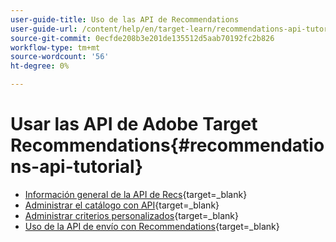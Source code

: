 ```yaml
---
user-guide-title: Uso de las API de Recommendations
user-guide-url: /content/help/en/target-learn/recommendations-api-tutorial/recs-api-overview.html
source-git-commit: 0ecfde208b3e201de135512d5aab70192fc2b826
workflow-type: tm+mt
source-wordcount: '56'
ht-degree: 0%

---
```



# Usar las API de Adobe Target Recommendations{#recommendations-api-tutorial}

+ [Información general de la API de Recs](https://developer.adobe.com/target/before-administer/recs-api/){target=_blank}
+ [Administrar el catálogo con API](https://developer.adobe.com/target/before-administer/recs-api/manage-catalog/){target=_blank}
+ [Administrar criterios personalizados](https://developer.adobe.com/target/before-administer/recs-api/manage-custom-criteria/){target=_blank}
+ [Uso de la API de envío con Recommendations](https://developer.adobe.com/target/before-administer/recs-api/fetch-recs-server-side-delivery-api/){target=_blank}

<!--+ [Debug API calls](6debug.md)
+ [Download the Calculated Recommendations CSV](7download-calc-recs-csv.md)-->

<!--
+ Managing your Catalog with APIs{#manage-catalog}
  + [Create and update items](manage-catalog/saveEntities.md)
  + [Delete items](manage-catalog/deleteEntities.md)
  + [Delete All Items](manage-catalog/concepts.md)
  + [Get item details](manage-catalog/base-implementation.md)
+ Managing Custom Criteria{#use-cases}
  + [Home Page](use-cases/home-page.md)
  + [Product Pages](use-cases/product-pages.md)
  + [Category Pages](use-cases/category-pages.md)
  + [Add to Cart Modals](use-cases/add-to-cart-modals.md)
  + [Cart Page](use-cases/cart-page.md)
  + [Order Confirmation Page](use-cases/order-confirmation-page.md)-->
